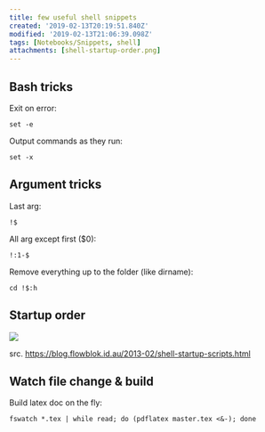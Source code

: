 ```yaml
---
title: few useful shell snippets
created: '2019-02-13T20:19:51.840Z'
modified: '2019-02-13T21:06:39.098Z'
tags: [Notebooks/Snippets, shell]
attachments: [shell-startup-order.png]
---
```


## Bash tricks

Exit on error:

    set -e

Output commands as they run:

    set -x

## Argument tricks

Last arg:

    !$

All arg except first ($0):

    !:1-$

Remove everything up to the folder (like dirname):

    cd !$:h

## Startup order

![](@attachment/shell-startup-order.png)

src. https://blog.flowblok.id.au/2013-02/shell-startup-scripts.html

## Watch file change & build

Build latex doc on the fly: 

    fswatch *.tex | while read; do (pdflatex master.tex <&-); done
